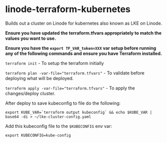 # linode-terraform-kubernetes
Builds out a cluster on Linode for kubernetes also known as LKE on Linode.

**Ensure you have updated the terraform.tfvars appropriately to match the values you want to use.**

**Ensure you have the `export TF_VAR_token=XXX` var setup before running any of the following commands and ensure you have Terraform installed.**

`terraform init` - To setup the terraform initially

`terraform plan -var-file="terraform.tfvars"` - To validate before deploying what will be deployed.

`terraform apply -var-file="terraform.tfvars"` - To apply the changes/deploy cluster.

After deploy to save kubeconfig to file do the following:

```
export KUBE_VAR=`terraform output kubeconfig` && echo $KUBE_VAR | base64 -di > ~/lke-cluster-config.yaml
```

Add this kubeconfig file to the `$KUBECONFIG` env var:

`export KUBECONFIG=kube-config`